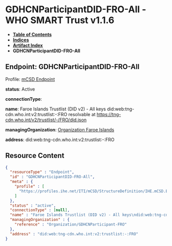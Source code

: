 # GDHCNParticipantDID-FRO-All - WHO SMART Trust v1.1.6

* [**Table of Contents**](toc.md)
* [**Indices**](indices.md)
* [**Artifact Index**](artifacts.md)
* **GDHCNParticipantDID-FRO-All**

## Endpoint: GDHCNParticipantDID-FRO-All

Profile: [mCSD Endpoint](https://profiles.ihe.net/ITI/mCSD/4.0.0/StructureDefinition-IHE.mCSD.Endpoint.html)

**status**: Active

**connectionType**: 

**name**: Faroe Islands Trustlist (DID v2) - All keys did:web:tng-cdn.who.int:v2:trustlist:-:FRO resolvable at https://tng-cdn.who.int/v2/trustlist/-/FRO/did.json

**managingOrganization**: [Organization Faroe Islands](Organization-GDHCNParticipant-FRO.md)

**address**: did:web:tng-cdn.who.int:v2:trustlist:-:FRO



## Resource Content

```json
{
  "resourceType" : "Endpoint",
  "id" : "GDHCNParticipantDID-FRO-All",
  "meta" : {
    "profile" : [
      "https://profiles.ihe.net/ITI/mCSD/StructureDefinition/IHE.mCSD.Endpoint"
    ]
  },
  "status" : "active",
  "connectionType" : [null],
  "name" : "Faroe Islands Trustlist (DID v2) - All keys\ndid:web:tng-cdn.who.int:v2:trustlist:-:FRO\nresolvable at https://tng-cdn.who.int/v2/trustlist/-/FRO/did.json",
  "managingOrganization" : {
    "reference" : "Organization/GDHCNParticipant-FRO"
  },
  "address" : "did:web:tng-cdn.who.int:v2:trustlist:-:FRO"
}

```
